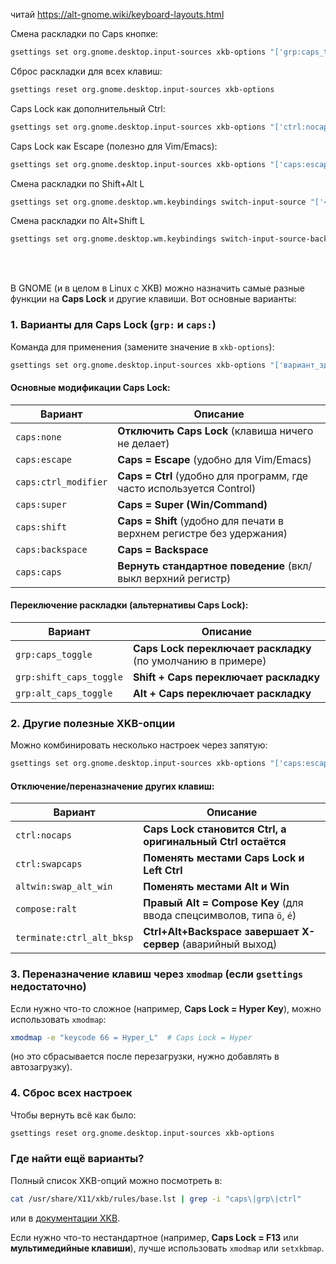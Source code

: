читай https://alt-gnome.wiki/keyboard-layouts.html

Смена раскладки по Caps кнопке:
```bash
gsettings set org.gnome.desktop.input-sources xkb-options "['grp:caps_toggle']"
```

Сброс раскладки для всех клавиш:
```bash
gsettings reset org.gnome.desktop.input-sources xkb-options
```

Caps Lock как дополнительный Ctrl:
```bash
gsettings set org.gnome.desktop.input-sources xkb-options "['ctrl:nocaps']"
```


Caps Lock как Escape (полезно для Vim/Emacs):
```bash
gsettings set org.gnome.desktop.input-sources xkb-options "['caps:escape']"
```


Смена раскладки по  Shift+Alt L
```bash
gsettings set org.gnome.desktop.wm.keybindings switch-input-source "['<Shift>Alt_L']"
```

Смена раскладки по  Alt+Shift L
```bash
gsettings set org.gnome.desktop.wm.keybindings switch-input-source-backward "['<Alt>Shift_L']"
```
</br>
</br>


В GNOME (и в целом в Linux с XKB) можно назначить самые разные функции на **Caps Lock** и другие клавиши. Вот основные варианты:  

### **1. Варианты для Caps Lock (`grp:` и `caps:`)**
Команда для применения (замените значение в `xkb-options`):  
```bash
gsettings set org.gnome.desktop.input-sources xkb-options "['вариант_здесь']"
```

#### **Основные модификации Caps Lock:**
| Вариант               | Описание |
|-----------------------|----------|
| `caps:none`           | **Отключить Caps Lock** (клавиша ничего не делает) |
| `caps:escape`         | **Caps = Escape** (удобно для Vim/Emacs) |
| `caps:ctrl_modifier`  | **Caps = Ctrl** (удобно для программ, где часто используется Control) |
| `caps:super`          | **Caps = Super (Win/Command)** |
| `caps:shift`          | **Caps = Shift** (удобно для печати в верхнем регистре без удержания) |
| `caps:backspace`      | **Caps = Backspace** |
| `caps:caps`           | **Вернуть стандартное поведение** (вкл/выкл верхний регистр) |

#### **Переключение раскладки (альтернативы Caps Lock):**
| Вариант               | Описание |
|-----------------------|----------|
| `grp:caps_toggle`     | **Caps Lock переключает раскладку** (по умолчанию в примере) |
| `grp:shift_caps_toggle`| **Shift + Caps переключает раскладку** |
| `grp:alt_caps_toggle` | **Alt + Caps переключает раскладку** |



### **2. Другие полезные XKB-опции**
Можно комбинировать несколько настроек через запятую:  
```bash
gsettings set org.gnome.desktop.input-sources xkb-options "['caps:escape', 'compose:ralt']"
```

#### **Отключение/переназначение других клавиш:**
| Вариант                | Описание |
|------------------------|----------|
| `ctrl:nocaps`          | **Caps Lock становится Ctrl, а оригинальный Ctrl остаётся** |
| `ctrl:swapcaps`        | **Поменять местами Caps Lock и Left Ctrl** |
| `altwin:swap_alt_win`  | **Поменять местами Alt и Win** |
| `compose:ralt`         | **Правый Alt = Compose Key** (для ввода спецсимволов, типа `ö`, `é`) |
| `terminate:ctrl_alt_bksp` | **Ctrl+Alt+Backspace завершает X-сервер** (аварийный выход) |



### **3. Переназначение клавиш через `xmodmap` (если `gsettings` недостаточно)**
Если нужно что-то сложное (например, **Caps Lock = Hyper Key**), можно использовать `xmodmap`:  
```bash
xmodmap -e "keycode 66 = Hyper_L"  # Caps Lock = Hyper
```
(но это сбрасывается после перезагрузки, нужно добавлять в автозагрузку).



### **4. Сброс всех настроек**
Чтобы вернуть всё как было:  
```bash
gsettings reset org.gnome.desktop.input-sources xkb-options
```



### **Где найти ещё варианты?**
Полный список XKB-опций можно посмотреть в:  
```bash
cat /usr/share/X11/xkb/rules/base.lst | grep -i "caps\|grp\|ctrl"
```
или в [документации XKB](https://www.x.org/releases/current/doc/xorg-docs/input/XKB-Config.html).  

Если нужно что-то нестандартное (например, **Caps Lock = F13** или **мультимедийные клавиши**), лучше использовать `xmodmap` или `setxkbmap`.


